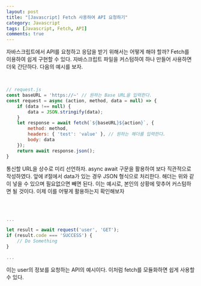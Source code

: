 ```yaml
---
layout: post
title: "[Javascript] Fetch 사용하여 API 요청하기"
category: Javascript
tags: [Javascript, Fetch, API]
comments: true
---
```


자바스크립트에서 API를 요청하고 응답을 받기 위해서는 어떻게 해야 할까? Fetch를 이용하여 쉽게 구현할 수 있다.
자바스크립트 파일을 커스텀하여 하나 만들어 사용하면 더욱 간단하다. 다음의 예시를 보자.

<br />

```javascript
// request.js
const baseURL = 'https://~' // 원하는 Base URL을 입력한다.
const request = async (action, method, data = null) => {
	if (data !== null) {
		data = JSON.stringify(data);
	}
	let response = await fetch(`${baseURL}${action}`, {
		method: method,
		headers: { 'test': 'value' }, // 원하는 해더를 입력한다.
		body: data
	});
	return await response.json();
}
```

통신할 URL을 상수로 미리 선언하자. async await 구문을 활용하여 보다 직관적으로 작성하였다.
앞에 if절에서 data가 있는 경우 JSON 형식으로 처리한다. 해더는 위와 같이 넣을 수 있으며 필요없으면 빼면 된다.
이는 예시로, 본인의 상황에 맞추어 커스텀하면 될 것이다.
이제 이를 어떻게 활용하는지 확인해보자

<br />

```javascript

...

let result = await request('user', 'GET');
if (result.code === 'SUCCESS') {
    // Do Something
}

...

```

이는 user의 정보를 요청하는 API의 예시이다. 이처럼 fetch를 모듈화하면 쉽게 사용할 수 있다.

<br />
